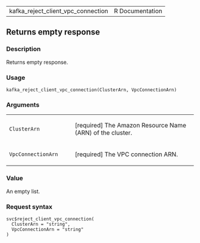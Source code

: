 <table style="width: 100%;">
<tbody>
<tr class="odd">
<td>kafka_reject_client_vpc_connection</td>
<td style="text-align: right;">R Documentation</td>
</tr>
</tbody>
</table>

## Returns empty response

### Description

Returns empty response.

### Usage

    kafka_reject_client_vpc_connection(ClusterArn, VpcConnectionArn)

### Arguments

<table>
<colgroup>
<col style="width: 35%" />
<col style="width: 65%" />
</colgroup>
<tbody>
<tr class="odd">
<td><code
id="kafka_reject_client_vpc_connection_:_ClusterArn">ClusterArn</code></td>
<td><p>[required] The Amazon Resource Name (ARN) of the
cluster.</p></td>
</tr>
<tr class="even">
<td><code
id="kafka_reject_client_vpc_connection_:_VpcConnectionArn">VpcConnectionArn</code></td>
<td><p>[required] The VPC connection ARN.</p></td>
</tr>
</tbody>
</table>

### Value

An empty list.

### Request syntax

    svc$reject_client_vpc_connection(
      ClusterArn = "string",
      VpcConnectionArn = "string"
    )
